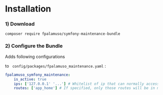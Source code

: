 Installation
============

### 1) Download 

`composer require fpalamuso/symfony-maintenance-bundle`

### 2) Configure the Bundle 

Adds following configurations 

to ` config/packages/fpalamuso_maintenance.yaml` :

```yml  
fpalamuso_symfony_maintenance:
    is_active: true
    ips: ['127.0.0.1' '...'] # Whitelist of ip that can normally access the site during maintenance.
    routes: ['app_home'] # If specified, only those routes will be in maintenance mode.
``` 
